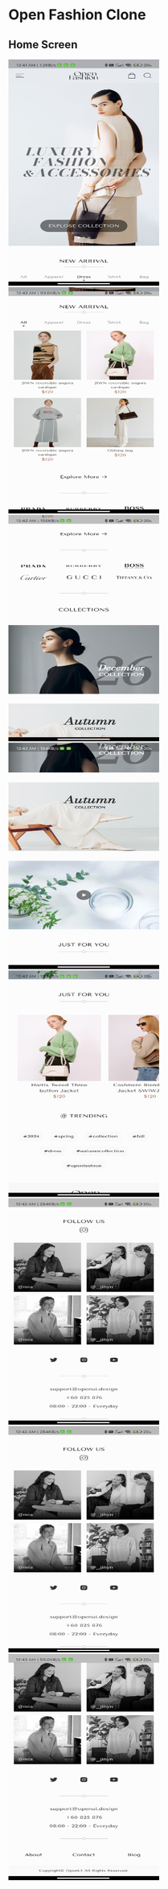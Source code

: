 # Open Fashion Clone

## Home Screen

<img src="https://github.com/Shazin12/open_fashion_clone/blob/main/of/1.jpg" alt="Home Screen" width="300" height="450">
<img src="https://github.com/Shazin12/open_fashion_clone/blob/main/of/2.jpg" alt="Home Screen 2" width="300" height="450">
<img src="https://github.com/Shazin12/open_fashion_clone/blob/main/of/3.jpg" alt="Home Screen 3" width="300" height="450">
<img src="https://github.com/Shazin12/open_fashion_clone/blob/main/of/4.jpg" alt="Home Screen 4" width="300" height="450">
<img src="https://github.com/Shazin12/open_fashion_clone/blob/main/of/5.jpg" alt="Home Screen 5" width="300" height="450">
<img src="https://github.com/Shazin12/open_fashion_clone/blob/main/of/6.jpg" alt="Home Screen 6" width="300" height="450">
<img src="https://github.com/Shazin12/open_fashion_clone/blob/main/of/7.jpg" alt="Home Screen 7" width="300" height="450">
<img src="https://github.com/Shazin12/open_fashion_clone/blob/main/of/8.jpg" alt="Home Screen 8" width="300" height="450">
